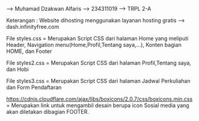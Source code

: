 --> Muhamad Dzakwan Alfaris
--> 234311019
--> TRPL 2-A


Keterangan :
Website dihosting menggunakan layanan hosting gratis --> dash.infinityfree.com

File styles.css = Merupakan Script CSS dari halaman Home yang meliputi Header, Navigation menu(Home,Profil,Tentang saya,...), Konten bagian HOME, dan Footer

File styles2.css = Merupakan Script CSS dari halaman Profil,Tentang saya, dan Hobi

File styles3.css = Merupakan Script CSS dari halaman Jadwal Perkuliahan dan Form Pendaftaran

https://cdnjs.cloudflare.com/ajax/libs/boxicons/2.0.7/css/boxicons.min.css = Merupakan link untuk mengambil desain berupa icon Sosial media
yang akan diletakan dibagian FOOTER.
